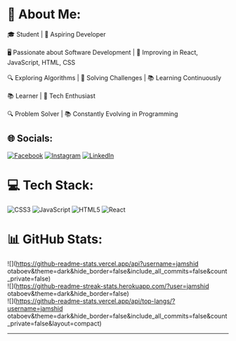 # 💫 About Me:
🎓 Student | 🌟 Aspiring Developer<br><br>🖥️ Passionate about Software Development | 🚀 Improving in React, JavaScript,  HTML, CSS<br><br>🔍 Exploring Algorithms | 🧩 Solving Challenges | 📚 Learning Continuously<br><br>📚 Learner | 🌟 Tech Enthusiast<br><br>🔍 Problem Solver | 📚 Constantly Evolving in Programming<br>


## 🌐 Socials:
[![Facebook](https://img.shields.io/badge/Facebook-%231877F2.svg?logo=Facebook&logoColor=white)](https://facebook.com/https://www.facebook.com/jamshed.otaboev/) [![Instagram](https://img.shields.io/badge/Instagram-%23E4405F.svg?logo=Instagram&logoColor=white)](https://instagram.com/https://www.instagram.com/jamshid_otaboev/) [![LinkedIn](https://img.shields.io/badge/LinkedIn-%230077B5.svg?logo=linkedin&logoColor=white)](https://linkedin.com/in/www.linkedin.com/in/jamshid-otaboev) 

# 💻 Tech Stack:
![CSS3](https://img.shields.io/badge/css3-%231572B6.svg?style=for-the-badge&logo=css3&logoColor=white) ![JavaScript](https://img.shields.io/badge/javascript-%23323330.svg?style=for-the-badge&logo=javascript&logoColor=%23F7DF1E) ![HTML5](https://img.shields.io/badge/html5-%23E34F26.svg?style=for-the-badge&logo=html5&logoColor=white) ![React](https://img.shields.io/badge/react-%2320232a.svg?style=for-the-badge&logo=react&logoColor=%2361DAFB)
# 📊 GitHub Stats:
![](https://github-readme-stats.vercel.app/api?username=jamshid otaboev&theme=dark&hide_border=false&include_all_commits=false&count_private=false)<br/>
![](https://github-readme-streak-stats.herokuapp.com/?user=jamshid otaboev&theme=dark&hide_border=false)<br/>
![](https://github-readme-stats.vercel.app/api/top-langs/?username=jamshid otaboev&theme=dark&hide_border=false&include_all_commits=false&count_private=false&layout=compact)

---


<!-- Proudly created with GPRM ( https://gprm.itsvg.in ) -->
